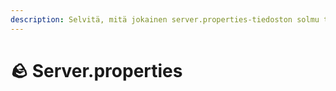 ```yaml
---
description: Selvitä, mitä jokainen server.properties-tiedoston solmu tarkoittaa.
---
```


# 🪨 Server.properties
